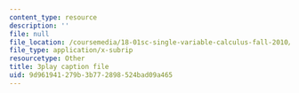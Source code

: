 ```yaml
---
content_type: resource
description: ''
file: null
file_location: /coursemedia/18-01sc-single-variable-calculus-fall-2010/9d961941279b3b772898524bad09a465_apzEJCsycVM.srt
file_type: application/x-subrip
resourcetype: Other
title: 3play caption file
uid: 9d961941-279b-3b77-2898-524bad09a465
---
```

